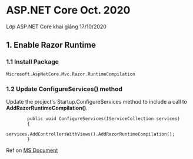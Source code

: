 # ASP.NET Core Oct. 2020
Lớp ASP.NET Core khai giảng 17/10/2020


## 1. Enable Razor Runtime
### 1.1 Install Package
```
Microsoft.AspNetCore.Mvc.Razor.RuntimeCompilation
```
### 1.2 Update ConfigureServices() method
Update the project's Startup.ConfigureServices method to include a call to **AddRazorRuntimeCompilation()**.
```
        public void ConfigureServices(IServiceCollection services)
        {
            services.AddControllersWithViews().AddRazorRuntimeCompilation();
        }
```

Ref on [MS Document](https://docs.microsoft.com/en-us/aspnet/core/mvc/views/view-compilation?view=aspnetcore-3.1&tabs=visual-studio)
